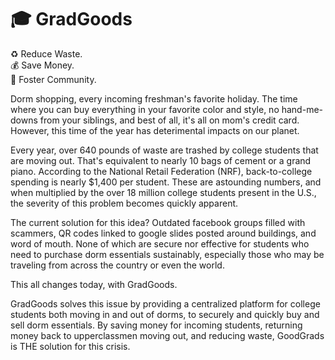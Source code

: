 # 🎓 GradGoods 

♻️  Reduce Waste. <br/>
💰 Save Money. <br/>
👥 Foster Community. <br/>

Dorm shopping, every incoming freshman's favorite holiday. The time where you can buy everything in your favorite color and style, no hand-me-downs from your siblings, and best of all, it's all on mom's credit card. However, this time of the year has deterimental impacts on our planet.

Every year, over 640 pounds of waste are trashed by college students that are moving out. That's equivalent to nearly 10 bags of cement or a grand piano. According to the National Retail Federation (NRF), back-to-college spending is nearly $1,400 per student. These are astounding numbers, and when multiplied by the over 18 million college students present in the U.S., the severity of this problem becomes quickly apparent. 

The current solution for this idea? Outdated facebook groups filled with scammers, QR codes linked to google slides posted around buildings, and word of mouth. None of which are secure nor effective for students who need to purchase dorm essentials sustainably, especially those who may be traveling from across the country or even the world.

This all changes today, with GradGoods.

GradGoods solves this issue by providing a centralized platform for college students both moving in and out of dorms, to securely and quickly buy and sell dorm essentials. By saving money for incoming students, returning money back to upperclassmen moving out, and reducing waste, GoodGrads is THE solution for this crisis.

